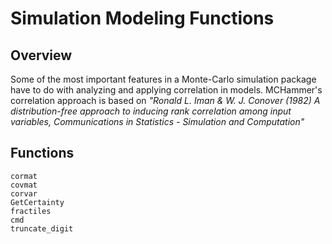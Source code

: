 # Simulation Modeling Functions

## Overview
Some of the most important features in a Monte-Carlo simulation package have to do with analyzing and applying correlation in models. MCHammer's correlation approach is based on *"Ronald L. Iman & W. J. Conover (1982) A distribution-free approach to inducing rank correlation among input variables, Communications in Statistics - Simulation and Computation"*


## Functions
```@docs
cormat
covmat
corvar
GetCertainty
fractiles
cmd
truncate_digit
```
